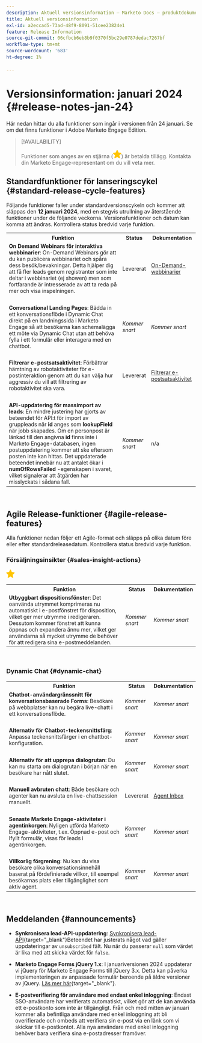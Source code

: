 ```yaml
---
description: Aktuell versionsinformation – Marketo Docs – produktdokumentation
title: Aktuell versionsinformation
exl-id: a2eccad5-73ad-48f9-8091-51cee23824e1
feature: Release Information
source-git-commit: 06cfbcb6eb8b9f0370f5bc29e0787dedac7267bf
workflow-type: tm+mt
source-wordcount: '683'
ht-degree: 1%

---
```


# Versionsinformation: januari 2024 {#release-notes-jan-24}

Här nedan hittar du alla funktioner som ingår i versionen från 24 januari. Se om det finns funktioner i Adobe Marketo Engage Edition.

>[!AVAILABILITY]
>
>Funktioner som anges av en stjärna (![stjärna](assets/yellow-star.png)) är betalda tillägg. Kontakta din Marketo Engage-representant om du vill veta mer.

## Standardfunktioner för lanseringscykel {#standard-release-cycle-features}

Följande funktioner faller under standardversionscykeln och kommer att släppas den **12 januari 2024**, med en stegvis utrullning av återstående funktioner under de följande veckorna. Versionsfunktioner och datum kan komma att ändras. Kontrollera status bredvid varje funktion.

<table style="table-layout:auto"> 
 <tbody> 
  <tr> 
   <th style="width:65%">Funktion</th> 
   <th style="width:10%">Status</th>
   <th style="width:25%">Dokumentation</th>
  </tr> 
  </tr>
    <tr> 
   <td><strong>On Demand Webinars för interaktiva webbinarier</strong>: On-Demand Webinars gör att du kan publicera webbinariet och spåra dess besök/bevakningar. Detta hjälper dig att få fler leads genom registranter som inte deltar i webbinariet (ej showen) men som fortfarande är intresserade av att ta reda på mer och visa inspelningen.</td> 
   <td>Levererat</td>
   <td><a href="/help/marketo/product-docs/demand-generation/events/interactive-webinars/on-demand-webinars.md" target="_blank">On-Demand-webbinarier</a></td>
  </tr>
   <tr> 
   <td> </td> 
   <td> </td>
   <td> </td>
  </tr>
  </tr>
  </tr>
    <tr> 
   <td><strong>Conversational Landing Pages</strong>: Bädda in ett konversationsflöde i Dynamic Chat direkt på en landningssida i Marketo Engage så att besökarna kan schemalägga ett möte via Dynamic Chat utan att behöva fylla i ett formulär eller interagera med en chattbot.</td> 
   <td><i>Kommer snart</i></td>
   <td><i>Kommer snart</i></td>
  </tr>
  <tr> 
   <td> </td> 
   <td> </td>
   <td> </td>
  </tr>
  </tr>
   </tr>
    <tr> 
   <td><strong>Filtrerar e-postsatsaktivitet</strong>: Förbättrar hämtning av robotaktiviteter för e-postinteraktion genom att du kan välja hur aggressiv du vill att filtrering av robotaktivitet ska vara.</td> 
   <td>Levererat</td>
   <td><a href="/help/marketo/product-docs/administration/email-setup/filtering-email-bot-activity.md" target="_blank">Filtrerar e-postsatsaktivitet</a></td>
  </tr>
  <tr> 
   <td> </td> 
   <td> </td>
   <td> </td>
  </tr>
  </tr>
   </tr>
    <tr> 
   <td><strong>API-uppdatering för massimport av leads</strong>: En mindre justering har gjorts av beteendet för API:t för import av gruppleads när <b>id</b> anges som <b>lookupField</b> när jobb skapades. Om en personpost är länkad till den angivna <b>id</b> finns inte i Marketo Engage-databasen, ingen postuppdatering kommer att ske eftersom posten inte kan hittas. Det uppdaterade beteendet innebär nu att antalet ökar i <b>numOfRowsFailed</b> -egenskapen i svaret, vilket signalerar att åtgärden har misslyckats i sådana fall.</td> 
   <td><i>Kommer snart</i></td>
   <td>n/a</td>
  </tr>
 </tbody> 
</table>
<br/>

## Agile Release-funktioner {#agile-release-features}

Alla funktioner nedan följer ett Agile-format och släpps på olika datum före eller efter standardreleasedatum. Kontrollera status bredvid varje funktion.

### Försäljningsinsikter {#sales-insight-actions}

![(stjärna)](assets/yellow-star.png)

<table style="border: 0px">
 <tbody> 
  <tr> 
   <th style="width:65%">Funktion</th> 
   <th style="width:15%">Status</th>
   <th style="width:20%">Dokumentation</th>
  </tr> 
  </tr>
    <tr> 
   <td><strong>Utbyggbart dispositionsfönster</strong>: Det oanvända utrymmet komprimeras nu automatiskt i e-postfönstret för disposition, vilket ger mer utrymme i redigeraren. Dessutom kommer fönstret att kunna öppnas och expandera ännu mer, vilket ger användarna så mycket utrymme de behöver för att redigera sina e-postmeddelanden.</td> 
   <td><i>Kommer snart</i></td>
   <td><i>Kommer snart</i></td>
  </tr>
 </tbody> 
</table>
<br/>
  </tbody> 
</table>

### Dynamic Chat {#dynamic-chat}

<table style="border: 0px">
 <tbody> 
  <tr> 
   <th style="width:65%">Funktion</th> 
   <th style="width:15%">Status</th>
   <th style="width:20%">Dokumentation</th>
  </tr> 
  </tr>
    <tr> 
   <td><strong>Chatbot-användargränssnitt för konversationsbaserade Forms</strong>: Besökare på webbplatser kan nu begära live-chatt i ett konversationsflöde.</td> 
   <td><i>Kommer snart</i></td>
   <td><i>Kommer snart</i></td>
  </tr>
   <tr> 
   <td> </td> 
   <td> </td>
   <td> </td>
  </tr>
   </tr>
    <tr> 
   <td><strong>Alternativ för Chatbot-teckensnittsfärg</strong>: Anpassa teckensnittsfärger i en chattbot-konfiguration.</td> 
   <td><i>Kommer snart</i></td>
   <td><i>Kommer snart</i></td>
  </tr>
  <tr> 
   <td> </td> 
   <td> </td>
   <td> </td>
  </tr>
   </tr>
    <tr> 
   <td><strong>Alternativ för att upprepa dialogrutan</strong>: Du kan nu starta om dialogrutan i början när en besökare har nått slutet.</td> 
   <td><i>Kommer snart</i></td>
   <td><i>Kommer snart</i></td>
  </tr>
  <tr> 
   <td> </td> 
   <td> </td>
   <td> </td>
  </tr>
    </tr>
    <tr> 
   <td><strong>Manuell avbruten chatt</strong>: Både besökare och agenter kan nu avsluta en live-chattsession manuellt.</td> 
   <td>Levererat</td>
   <td><a href="/help/marketo/product-docs/demand-generation/dynamic-chat/live-chat/agent-inbox.md#end-a-session" target="_blank">Agent Inbox</a></td>
  </tr>
  <tr> 
   <td> </td> 
   <td> </td>
   <td> </td>
  </tr>
    </tr>
    <tr> 
   <td><strong>Senaste Marketo Engage-aktiviteter i agentinkorgen</strong>: Nyligen utförda Marketo Engage-aktiviteter, t.ex. Öppnad e-post och Ifyllt formulär, visas för leads i agentinkorgen.</td> 
   <td><i>Kommer snart</i></td>
   <td><i>Kommer snart</i></td>
  </tr>
  <tr> 
   <td> </td> 
   <td> </td>
   <td> </td>
  </tr>
    <tr> 
   <td><strong>Villkorlig förgrening</strong>: Nu kan du visa besökare olika konversationsinnehåll baserat på fördefinierade villkor, till exempel besökarnas plats eller tillgänglighet som aktiv agent.</td> 
   <td><i>Kommer snart</i></td>
   <td><i>Kommer snart</i></td>
  </tr>
 </tbody> 
</table>
<br/>

## Meddelanden {#announcements}

* **Synkronisera lead-API-uppdatering**: [Synkronisera lead-API](https://developers.marketo.com/rest-api/lead-database/leads/#create_and_update){target="_blank"}Beteendet har justerats något vad gäller uppdateringar av `unsubscribed` fält. Nu när du passerar `null` som värdet är lika med att skicka värdet för `false`.

* **Marketo Engage Forms jQuery 1.x**: I januariversionen 2024 uppdaterar vi jQuery för Marketo Engage Forms till jQuery 3.x. Detta kan påverka implementeringen av anpassade formulär beroende på äldre versioner av jQuery. [Läs mer här](https://nation.marketo.com/t5/product-blogs/marketo-engage-forms-amp-forms2-js-jquery-update/ba-p/341705){target="_blank"}.

* **E-postverifiering för användare med endast enkel inloggning**: Endast SSO-användare har verifierats automatiskt, vilket gör att de kan använda ett e-postkonto som inte är tillgängligt. Från och med mitten av januari kommer alla befintliga användare med enkel inloggning att bli overifierade och ombeds att verifiera sin e-post via en länk som vi skickar till e-postkontot. Alla nya användare med enkel inloggning behöver bara verifiera sina e-postadresser framöver.
